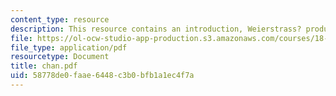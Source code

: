 ```yaml
---
content_type: resource
description: This resource contains an introduction, Weierstrass? product formula.
file: https://ol-ocw-studio-app-production.s3.amazonaws.com/courses/18-104-seminar-in-analysis-applications-to-number-theory-fall-2006/58778de0faae6448c3b0bfb1a1ec4f7a_chan.pdf
file_type: application/pdf
resourcetype: Document
title: chan.pdf
uid: 58778de0-faae-6448-c3b0-bfb1a1ec4f7a
---
```

